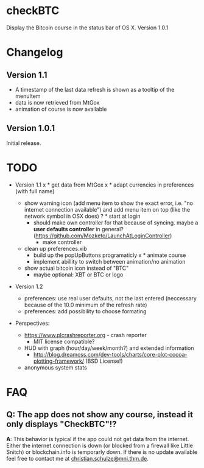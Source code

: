 checkBTC
========

Display the Bitcoin course in the status bar of OS X. Version 1.0.1

Changelog
=========
Version 1.1
-----------
* A timestamp of the last data refresh is shown as a tooltip of the menuItem
* data is now retrieved from MtGox
* animation of course is now available


Version 1.0.1
--------------
Initial release.

TODO
====
* Version 1.1
x	* get data from MtGox
x		* adapt currencies in preferences (with full name)
	* show warning icon (add menu item to show the exact error, i.e. "no internet connection available") and add menu item on top (like the network symbol in OSX does)
?	* start at login
		* should make own controller for that because of syncing. maybe a **user defaults controller** in general? (https://github.com/Mozketo/LaunchAtLoginController)
			* make controller
	* clean up preferences.xib
		* build up the popUpButtons programaticly
x	* animate course
		* implement abillity to switch between animation/no animation
	* show actual bitcoin icon instead of "BTC"
		* maybe optional: XBT or BTC or logo

* Version 1.2
	* preferences: use real user defaults, not the last entered (neccessary because of the 10.0 minimum of the refresh rate)
	* preferences: add possibility to choose formating

* Perspectives:
	* https://www.plcrashreporter.org - crash reporter
		* MIT license compatible?
	* HUD with graph (hour/day/week/month?) and extended information
		* http://blog.dreamcss.com/dev-tools/charts/core-plot-cocoa-plotting-framework/ (BSD License!)
	* anonymous system stats

FAQ
===

Q: The app does not show any course, instead it only displays "CheckBTC"!?
---------------------------------------------------------------------------
**A**: This behavior is typical if the app could not get data from the internet. Either the internet connection is down (or blocked from a firewall like Little Snitch) or blockchain.info is temporarly down. If there is no update available feel free to contact me at <christian.schulze@mni.thm.de>.
